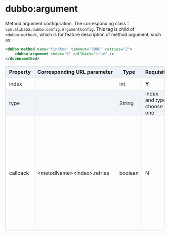 <style>
table {
  width: 100%;
  max-width: 65em;
  border: 1px solid #dedede;
  margin: 15px auto;
  border-collapse: collapse;
  empty-cells: show;
}
table th,
table td {
  height: 35px;
  border: 1px solid #dedede;
  padding: 0 10px;
}
table th {
  font-weight: bold;
  text-align: center !important;
  background: rgba(158,188,226,0.2);
  white-space: nowrap;
}
table tbody tr:nth-child(2n) {
  background: rgba(158,188,226,0.12);
}
table td:nth-child(1) {
  white-space: nowrap;
}
table tr:hover {
  background: #efefef;
}
.table-area {
  overflow: auto;
}
</style>

<script type="text/javascript">
[].slice.call(document.querySelectorAll('table')).forEach(function(el){
    var wrapper = document.createElement('div');
    wrapper.className = 'table-area';
    el.parentNode.insertBefore(wrapper, el);
    el.parentNode.removeChild(el);
    wrapper.appendChild(el);
})
</script>
# dubbo:argument

Method argument configuration. The corresponding class：`com.alibaba.dubbo.config.ArgumentConfig`. This tag is child of `<dubbo:method>`, which is for feature description of method argument, such as:

```xml
<dubbo:method name="findXxx" timeout="3000" retries="2">
    <dubbo:argument index="0" callback="true" />
</dubbo:method>
```
| Property | Corresponding URL parameter | Type | Requisite | Default | Effect | Description | Compatibility |
| --- | --- | ---- | --- | --- | --- | --- | --- |
| index | | int | <b>Y</b> | | identification | method name | above 2.0.6 |
| type | | String | Index and type choose one | | identification | Find index of argument by it | above 2.0.6 |
| callback | &lt;metodName&gt;&lt;index&gt;.retries | boolean | N | | service governance | Mark whether this argument is a callback service. If true, provider will generate reverse proxy,which can invoke consumer in turn. Generally for event pushing | above 2.0.6 |